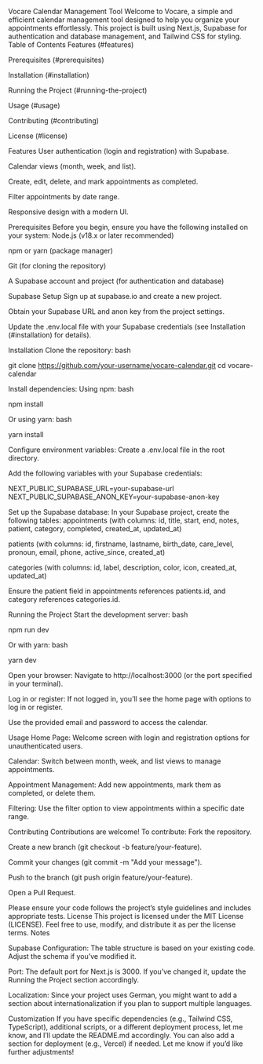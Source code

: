 Vocare Calendar Management Tool
Welcome to Vocare, a simple and efficient calendar management tool designed to help you organize your appointments effortlessly. This project is built using Next.js, Supabase for authentication and database management, and Tailwind CSS for styling.
Table of Contents
Features (#features)

Prerequisites (#prerequisites)

Installation (#installation)

Running the Project (#running-the-project)

Usage (#usage)

Contributing (#contributing)

License (#license)

Features
User authentication (login and registration) with Supabase.

Calendar views (month, week, and list).

Create, edit, delete, and mark appointments as completed.

Filter appointments by date range.

Responsive design with a modern UI.

Prerequisites
Before you begin, ensure you have the following installed on your system:
Node.js (v18.x or later recommended)

npm or yarn (package manager)

Git (for cloning the repository)

A Supabase account and project (for authentication and database)

Supabase Setup
Sign up at supabase.io and create a new project.

Obtain your Supabase URL and anon key from the project settings.

Update the .env.local file with your Supabase credentials (see Installation (#installation) for details).

Installation
Clone the repository:
bash

git clone https://github.com/your-username/vocare-calendar.git
cd vocare-calendar

Install dependencies:
Using npm:
bash

npm install

Or using yarn:
bash

yarn install

Configure environment variables:
Create a .env.local file in the root directory.

Add the following variables with your Supabase credentials:

NEXT_PUBLIC_SUPABASE_URL=your-supabase-url
NEXT_PUBLIC_SUPABASE_ANON_KEY=your-supabase-anon-key

Set up the Supabase database:
In your Supabase project, create the following tables:
appointments (with columns: id, title, start, end, notes, patient, category, completed, created_at, updated_at)

patients (with columns: id, firstname, lastname, birth_date, care_level, pronoun, email, phone, active_since, created_at)

categories (with columns: id, label, description, color, icon, created_at, updated_at)

Ensure the patient field in appointments references patients.id, and category references categories.id.

Running the Project
Start the development server:
bash

npm run dev

Or with yarn:
bash

yarn dev

Open your browser:
Navigate to http://localhost:3000 (or the port specified in your terminal).

Log in or register:
If not logged in, you’ll see the home page with options to log in or register.

Use the provided email and password to access the calendar.

Usage
Home Page: Welcome screen with login and registration options for unauthenticated users.

Calendar: Switch between month, week, and list views to manage appointments.

Appointment Management: Add new appointments, mark them as completed, or delete them.

Filtering: Use the filter option to view appointments within a specific date range.

Contributing
Contributions are welcome! To contribute:
Fork the repository.

Create a new branch (git checkout -b feature/your-feature).

Commit your changes (git commit -m "Add your message").

Push to the branch (git push origin feature/your-feature).

Open a Pull Request.

Please ensure your code follows the project’s style guidelines and includes appropriate tests.
License
This project is licensed under the MIT License (LICENSE). Feel free to use, modify, and distribute it as per the license terms.
Notes

<!-- GitHub Repository: -->

Supabase Configuration: The table structure is based on your existing code. Adjust the schema if you’ve modified it.

Port: The default port for Next.js is 3000. If you’ve changed it, update the Running the Project section accordingly.

Localization: Since your project uses German, you might want to add a section about internationalization if you plan to support multiple languages.

Customization
If you have specific dependencies (e.g., Tailwind CSS, TypeScript), additional scripts, or a different deployment process, let me know, and I’ll update the README.md accordingly. You can also add a section for deployment (e.g., Vercel) if needed.
Let me know if you’d like further adjustments!
